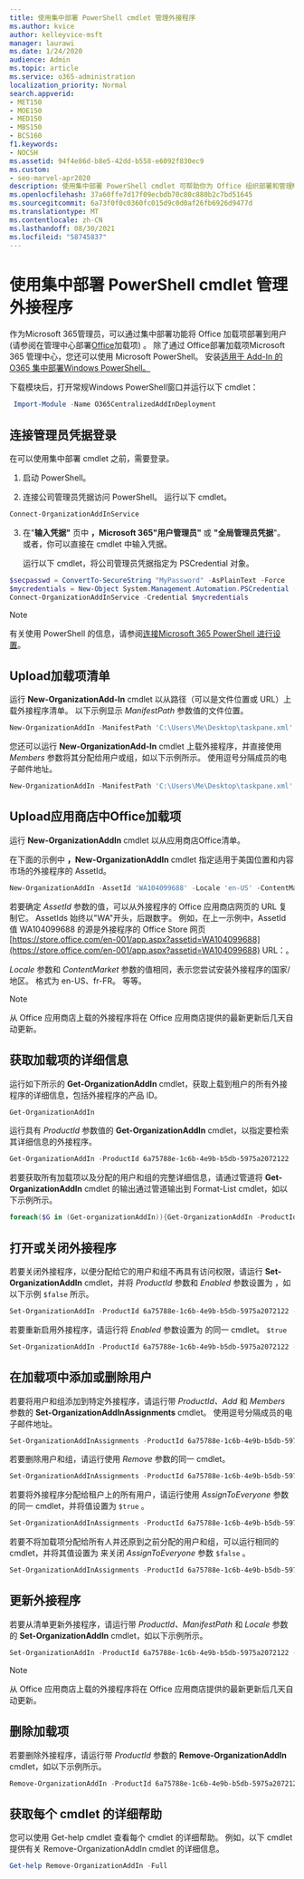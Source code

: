 ```yaml
---
title: 使用集中部署 PowerShell cmdlet 管理外接程序
ms.author: kvice
author: kelleyvice-msft
manager: laurawi
ms.date: 1/24/2020
audience: Admin
ms.topic: article
ms.service: o365-administration
localization_priority: Normal
search.appverid:
- MET150
- MOE150
- MED150
- MBS150
- BCS160
f1.keywords:
- NOCSH
ms.assetid: 94f4e86d-b8e5-42dd-b558-e6092f830ec9
ms.custom:
- seo-marvel-apr2020
description: 使用集中部署 PowerShell cmdlet 可帮助你为 Office 组织部署和管理Microsoft 365外接程序。
ms.openlocfilehash: 37a60ffe7d17f09ecbdb70c80c880b2c7bd51645
ms.sourcegitcommit: 6a73f0f0c0360fc015d9c0d0af26fb6926d9477d
ms.translationtype: MT
ms.contentlocale: zh-CN
ms.lasthandoff: 08/30/2021
ms.locfileid: "58745837"
---
```

# <a name="use-the-centralized-deployment-powershell-cmdlets-to-manage-add-ins"></a>使用集中部署 PowerShell cmdlet 管理外接程序

作为Microsoft 365管理员，可以通过集中部署功能将 Office 加载项部署到用户 (请参阅在管理中心部署[Office](../admin/manage/manage-deployment-of-add-ins.md)加载项) 。 除了通过 Office部署加载项Microsoft 365 管理中心，您还可以使用 Microsoft PowerShell。 安装[适用于 Add-In 的 O365 集中部署Windows PowerShell。](https://www.powershellgallery.com/packages/O365CentralizedAddInDeployment) 

下载模块后，打开常规Windows PowerShell窗口并运行以下 cmdlet：

```powershell
 Import-Module -Name O365CentralizedAddInDeployment
```
    
## <a name="connect-using-your-admin-credentials"></a>连接管理员凭据登录

在可以使用集中部署 cmdlet 之前，需要登录。
  
1. 启动 PowerShell。
    
2. 连接公司管理员凭据访问 PowerShell。 运行以下 cmdlet。
    
  ```powershell
  Connect-OrganizationAddInService
  ```

3. 在"**输入凭据"** 页中 **，Microsoft 365"用户管理员"** 或 **"全局管理员凭据**"。 或者，你可以直接在 cmdlet 中输入凭据。 
    
    运行以下 cmdlet，将公司管理员凭据指定为 PSCredential 对象。
    
  ```powershell
  $secpasswd = ConvertTo-SecureString "MyPassword" -AsPlainText -Force
  $mycredentials = New-Object System.Management.Automation.PSCredential ("serviceaccount@contoso.com", $secpasswd)
  Connect-OrganizationAddInService -Credential $mycredentials
  ```

> [!NOTE]
> 有关使用 PowerShell 的信息，请参阅[连接Microsoft 365 PowerShell 进行设置](./connect-to-microsoft-365-powershell.md)。 
  
## <a name="upload-an-add-in-manifest"></a>Upload加载项清单

运行 **New-OrganizationAdd-In** cmdlet 以从路径（可以是文件位置或 URL）上载外接程序清单。 以下示例显示  _ManifestPath_ 参数值的文件位置。 
  
```powershell
New-OrganizationAddIn -ManifestPath 'C:\Users\Me\Desktop\taskpane.xml' -Locale 'en-US'
```

您还可以运行 **New-OrganizationAdd-In** cmdlet 上载外接程序，并直接使用  _Members_ 参数将其分配给用户或组，如以下示例所示。 使用逗号分隔成员的电子邮件地址。 
  
```powershell
New-OrganizationAddIn -ManifestPath 'C:\Users\Me\Desktop\taskpane.xml' -Locale 'en-US' -Members  'KathyBonner@contoso.com', 'MaxHargrave@contoso.com'
```

## <a name="upload-an-add-in-from-the-office-store"></a>Upload应用商店中Office加载项

运行 **New-OrganizationAddIn** cmdlet 以从应用商店Office清单。
  
在下面的示例中 **，New-OrganizationAddIn** cmdlet 指定适用于美国位置和内容市场的外接程序的 AssetId。
  
```powershell
New-OrganizationAddIn -AssetId 'WA104099688' -Locale 'en-US' -ContentMarket 'en-US'
```

若要确定 _AssetId_ 参数的值，可以从外接程序的 Office 应用商店网页的 URL 复制它。 AssetIds 始终以"WA"开头，后跟数字。 例如，在上一示例中，AssetId 值 WA104099688 的源是外接程序的 Office Store 网页 [https://store.office.com/en-001/app.aspx?assetid=WA104099688](https://store.office.com/en-001/app.aspx?assetid=WA104099688) URL：。
  
_Locale_ 参数和 _ContentMarket_ 参数的值相同，表示您尝试安装外接程序的国家/地区。 格式为 en-US、fr-FR。 等等。 
  
> [!NOTE]
> 从 Office 应用商店上载的外接程序将在 Office 应用商店提供的最新更新后几天自动更新。 
  
## <a name="get-details-of-an-add-in"></a>获取加载项的详细信息

运行如下所示的 **Get-OrganizationAddIn** cmdlet，获取上载到租户的所有外接程序的详细信息，包括外接程序的产品 ID。
  
```powershell
Get-OrganizationAddIn
```

运行具有 _ProductId_ 参数值的 **Get-OrganizationAddIn** cmdlet，以指定要检索其详细信息的外接程序。 
  
```powershell
Get-OrganizationAddIn -ProductId 6a75788e-1c6b-4e9b-b5db-5975a2072122
```

若要获取所有加载项以及分配的用户和组的完整详细信息，请通过管道将 **Get-OrganizationAddIn** cmdlet 的输出通过管道输出到 Format-List cmdlet，如以下示例所示。
  
```powershell
foreach($G in (Get-organizationAddIn)){Get-OrganizationAddIn -ProductId $G.ProductId | Format-List}
```

## <a name="turn-on-or-turn-off-an-add-in"></a>打开或关闭外接程序

若要关闭外接程序，以便分配给它的用户和组不再具有访问权限，请运行 **Set-OrganizationAddIn** cmdlet，并将  _ProductId_ 参数和  _Enabled_ 参数设置为 ，如以下示例  `$false` 所示。
  
```powershell
Set-OrganizationAddIn -ProductId 6a75788e-1c6b-4e9b-b5db-5975a2072122 -Enabled $false
```

若要重新启用外接程序，请运行将 _Enabled_ 参数设置为 的同一 cmdlet。 `$true`
  
```powershell
Set-OrganizationAddIn -ProductId 6a75788e-1c6b-4e9b-b5db-5975a2072122 -Enabled $true
```

## <a name="add-or-remove-users-from-an-add-in"></a>在加载项中添加或删除用户

若要将用户和组添加到特定外接程序，请运行带 _ProductId、Add_ 和 _Members_ 参数的 **Set-OrganizationAddInAssignments** cmdlet。  使用逗号分隔成员的电子邮件地址。 
  
```powershell
Set-OrganizationAddInAssignments -ProductId 6a75788e-1c6b-4e9b-b5db-5975a2072122 -Add -Members 'KathyBonner@contoso.com','sales@contoso.com'
```

若要删除用户和组，请运行使用  _Remove_ 参数的同一 cmdlet。 
  
```powershell
Set-OrganizationAddInAssignments -ProductId 6a75788e-1c6b-4e9b-b5db-5975a2072122 -Remove -Members 'KathyBonner@contoso.com','sales@contoso.com'
```

若要将外接程序分配给租户上的所有用户，请运行使用  _AssignToEveryone_ 参数的同一 cmdlet，并将值设置为  `$true` 。
  
```powershell
Set-OrganizationAddInAssignments -ProductId 6a75788e-1c6b-4e9b-b5db-5975a2072122 -AssignToEveryone $true
```

若要不将加载项分配给所有人并还原到之前分配的用户和组，可以运行相同的 cmdlet，并将其值设置为 来关闭  _AssignToEveryone_ 参数  `$false` 。
  
```powershell
Set-OrganizationAddInAssignments -ProductId 6a75788e-1c6b-4e9b-b5db-5975a2072122 -AssignToEveryone $false
```

## <a name="update-an-add-in"></a>更新外接程序

若要从清单更新外接程序，请运行带 _ProductId、ManifestPath_ 和 _Locale_ 参数的 **Set-OrganizationAddIn** cmdlet，如以下示例所示。  
  
```powershell
Set-OrganizationAddIn -ProductId 6a75788e-1c6b-4e9b-b5db-5975a2072122 -ManifestPath 'C:\Users\Me\Desktop\taskpane.xml' -Locale 'en-US'
```

> [!NOTE]
> 从 Office 应用商店上载的外接程序将在 Office 应用商店提供的最新更新后几天自动更新。 
  
## <a name="delete-an-add-in"></a>删除加载项

若要删除外接程序，请运行带 _ProductId_ 参数的 **Remove-OrganizationAddIn** cmdlet，如以下示例所示。 
  
```powershell
Remove-OrganizationAddIn -ProductId 6a75788e-1c6b-4e9b-b5db-5975a2072122
```

<!--
## Customize Microsoft Store add-ins for your organization

You must customize the add-in before you deploy it to your organization. Add-ins older than version 1.1 are not supported by this feature. 

We recommend that you deploy a customized add-in  to yourself first to make sure it works as expected before you deploy it to your entire organization.

Note also the following restrictions:
- All URLs must be absolute (include http or https) and valid.
- *DisplayName* must not exceed 125 characters 
- *DisplayName*, *Resources* and *AppDomains* must not include the following characters: 
 
    - \<
    -  \>
    -  ;
    -  =   

If you want to customize an add-in that has been deployed, you have to uninstall it in the admin center, and see [remove an add-in from local cache](#remove-an-add-in-from-local-cache) for steps to remove it from each computer it has been deployed to.

To customize an add-in, run the **Set –OrganizationAddInOverrides** cmdlet with the *ProductId* as a parameter, followed by the tag you want to overwrite and the new value. To find out how to get the *ProductId* see [get details of an add-in](#get-details-of-an-add-in) in this article. For example:

```powershell
 Set-OrganizationAddInOverrides -ProductId 5b31b349-2c41-4f94-b720-6ee40349d391 -IconUrl "https://site.com/img.jpg" 
```
To customize multiple tags for an add-in, add those tags to the commandline:

```powershell
Set-OrganizationAddInOverrides -ProductId 5b31b349-2c41-4f94-b720-6ee40349d391 -Hosts h1, 2 -DisplayName "New DocuSign W" -IconUrl "https://site.com/img.jpg" 
```

> [!IMPORTANT]
> You must apply multiple customized tags to one add-in as one command. If you customize tags one by one, only the last customization will be applied. Additionally, if you customize a tag by mistake, you must remove all customizations and start over.

### Tags you can customize

| Tag                  | Description          |
| :------------------- | :------------------- |
| \<IconURL>   </br>| The URL of the image used as the add-in’s icon (in admin center). </br> |
| \<DisplayName>| The title of the add-in  (in admin center).|
| \<Hosts>| List of apps that will support the add-in.|
| \<SourceLocation> | The source URL that the add-in will connect to.| 
| \<AppDomains> | A list of domains that the add-in can connect with. | 
| \<SupportURL>| The URL users can use to access help and support. | 
| \<Resources>  | This tag contains a number of elements including titles, tooltips, and icons of different sizes.| 
|
### Customize Resources tag

Any element in the <Resources> tag of the manifest can be customized dynamically. You first need to check the manifest to find the element id to which you want to assign a new value. The <Resources> tag looks like this:

```
<Resources>  
    <bt:Images> 
          <bt:Image id=”img16icon” DefaultValue=”https://site.com/img.jpg” 
    </bt:Images> 
</Resources> 
``` 
In this case, the element id for the image is “img16icon” and the value associated with it is “http:<i></i>//site.<i></i>com/img.jpg.”

Once you have identified the elements you want to customize, use the following command in Powershell to assign new values to the elements:

```powershell
Set-OrganizationAddInOverrides -Resources @{“ElementID” = “New Value”; “NextElementID” = “Next New Value”} 
```

You can customize as many elements with the command as you need to.

### Remove customization from an add-in

The only option currently available for deleting customizations is to delete all of them at once:

```powershell
Remove-OrganizationAddInOverrides -ProductId 5b31b349-2c41-4f94-b720-6ee40349d391 
```

### View add-in customizations

To view a list of applied customizations, run the **Get-OrganizationAddInOverrides** cmdlet. If **Get-OrganizationAddInOverrides** is run without a *ProductId* then a list of all add-ins with applied overrides are returned.  

```powershell
Get-OrganizationAddInOverrides 
```
If ProductId is specified, then a list of overrides applied to that add-in is returned. 

```powershell
Get-OrganizationAddInOverrides -ProductId 5b31b349-2c41-4f94-b720-6ee40349d391 
```

### Remove an add-in from local cache

If an add-in has been deployed, it has to be removed from the cache in each computer before it can be customized. To remive an add-in from cache:

1. Navigate to the “Users” folder in C:\ 
1. Go to your user folder
1. Navigate to AppData\Local\Microsoft\Office and select the folder associated with your version of Office
1. In the *Wef* folder delete the *Manifests* folder.

-->

## <a name="get-detailed-help-for-each-cmdlet"></a>获取每个 cmdlet 的详细帮助

您可以使用 Get-help cmdlet 查看每个 cmdlet 的详细帮助。 例如，以下 cmdlet 提供有关 Remove-OrganizationAddIn cmdlet 的详细信息。
  
```powershell
Get-help Remove-OrganizationAddIn -Full
```
